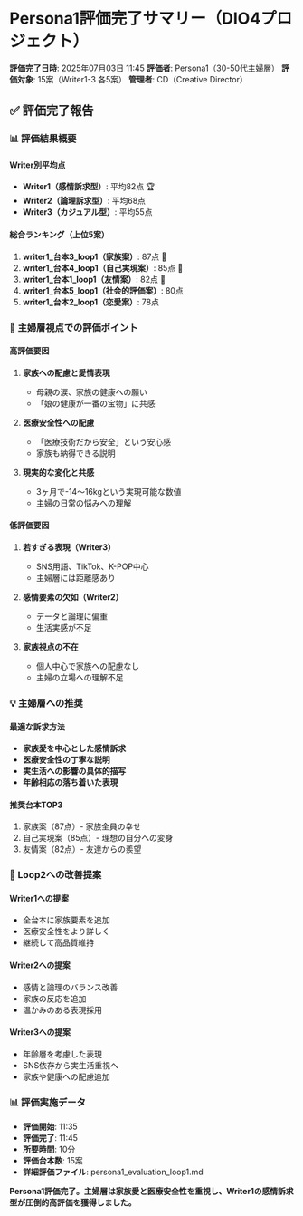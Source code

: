 # Persona1評価完了サマリー（DIO4プロジェクト）

**評価完了日時**: 2025年07月03日 11:45
**評価者**: Persona1（30-50代主婦層）
**評価対象**: 15案（Writer1-3 各5案）
**管理者**: CD（Creative Director）

## ✅ 評価完了報告

### 📊 評価結果概要

#### Writer別平均点
- **Writer1（感情訴求型）**: 平均82点 🏆
- **Writer2（論理訴求型）**: 平均68点
- **Writer3（カジュアル型）**: 平均55点

#### 総合ランキング（上位5案）
1. **writer1_台本3_loop1（家族案）**: 87点 🥇
2. **writer1_台本4_loop1（自己実現案）**: 85点 🥈
3. **writer1_台本1_loop1（友情案）**: 82点 🥉
4. **writer1_台本5_loop1（社会的評価案）**: 80点
5. **writer1_台本2_loop1（恋愛案）**: 78点

### 🎯 主婦層視点での評価ポイント

#### 高評価要因
1. **家族への配慮と愛情表現**
   - 母親の涙、家族の健康への願い
   - 「娘の健康が一番の宝物」に共感

2. **医療安全性への配慮**
   - 「医療技術だから安全」という安心感
   - 家族も納得できる説明

3. **現実的な変化と共感**
   - 3ヶ月で-14～16kgという実現可能な数値
   - 主婦の日常の悩みへの理解

#### 低評価要因
1. **若すぎる表現（Writer3）**
   - SNS用語、TikTok、K-POP中心
   - 主婦層には距離感あり

2. **感情要素の欠如（Writer2）**
   - データと論理に偏重
   - 生活実感が不足

3. **家族視点の不在**
   - 個人中心で家族への配慮なし
   - 主婦の立場への理解不足

### 💡 主婦層への推奨

#### 最適な訴求方法
- **家族愛を中心とした感情訴求**
- **医療安全性の丁寧な説明**
- **実生活への影響の具体的描写**
- **年齢相応の落ち着いた表現**

#### 推奨台本TOP3
1. 家族案（87点）- 家族全員の幸せ
2. 自己実現案（85点）- 理想の自分への変身
3. 友情案（82点）- 友達からの羨望

### 📝 Loop2への改善提案

#### Writer1への提案
- 全台本に家族要素を追加
- 医療安全性をより詳しく
- 継続して高品質維持

#### Writer2への提案
- 感情と論理のバランス改善
- 家族の反応を追加
- 温かみのある表現採用

#### Writer3への提案
- 年齢層を考慮した表現
- SNS依存から実生活重視へ
- 家族や健康への配慮追加

### 📊 評価実施データ
- **評価開始**: 11:35
- **評価完了**: 11:45
- **所要時間**: 10分
- **評価台本数**: 15案
- **詳細評価ファイル**: persona1_evaluation_loop1.md

**Persona1評価完了。主婦層は家族愛と医療安全性を重視し、Writer1の感情訴求型が圧倒的高評価を獲得しました。**